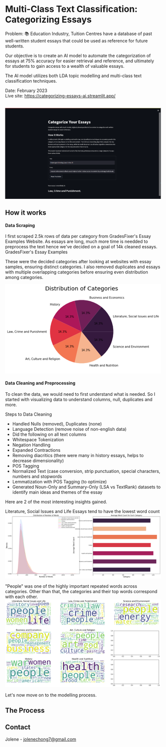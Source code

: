 # Multi-Class Text Classification: Categorizing Essays

Problem: 📚 Education Industry, Tuition Centres have a database of past well-written student essays that could be used as reference for future students.

Our objective is to create an AI model to automate the categorization of essays at 75% accuracy for easier retrieval and reference, and ultimately for students to gain access to a wealth of valuable essays.

The AI model utilizes both LDA topic modelling and multi-class text classification techniques.

Date: February 2023<br/>
Live site: https://categorizing-essays-ai.streamlit.app/ <br/><br/>

<img src="assets/Demo.png" alt="Screenshot of the results of the AI on Streamlit"/>


## How it works

#### Data Scraping
I first scraped 2.5k rows of data per category from GradesFixer's Essay Examples Website. As essays are long, much more time is needded to preprocess the text hence we've decided on a goal of 14k cleaned essays. GradesFixer's Essay Examples

These were the decided categories after looking at websites with essay samples, ensuring distinct categories. I also removed duplicates and essays with multiple overlapping categories before ensuring even distribution among categories.

<img src="assets/distributionOfCategories.png" alt="Pie Chart of the distribution of categories"/> <br/>

#### Data Cleaning and Preprocessing
To clean the data, we would need to first understand what is needed. So I started with visualizing data to understand columns, null, duplicates and more.

Steps to Data Cleaning
- Handled Nulls (removed), Duplicates (none)
- Language Detection (remove noise of non-english data)
- Did the following on all text columns
- Whitespace Tokenization
- Negation Handling
- Expanded Contractions
- Removing diacritics (there were many in history essays, helps to decrease dimensionality)
- POS Tagging
- Normalized Text (case conversion, strip punctuation, special characters, numbers and stopwords
- Lemmatization with POS Tagging (to optimize)
- Generated Noun-Only and Summary-Only (LSA vs TextRank) datasets to identify main ideas and themes of the essay

Here are 2 of the most interesting insights gained.

Literature, Social Issues and Life Essays tend to have the lowest word count
<img src="assets/categoriesWithLongestEssays.png" alt="Pie Chart of the distribution of categories"/> <br/>

"People" was one of the highly important repeated words across categories. Other than that, the categories and their top words correspond with each other.
<img src="assets/wordCloud.png" alt="Word Cloud categorized by categories"/> <br/>

Let's now move on to the modelling process.

## The Process


## Contact
Jolene - [jolenechong7@gmail.com](mailto:jolenechong7@gmail.com) <br>
